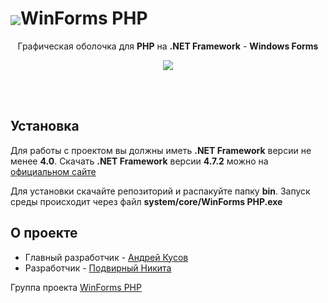 <h1><img align="center" src="https://i.postimg.cc/vmzzn9PX/e-Iqnn3-Zx-Ptw.jpg">WinForms PHP</h1>
<p align="center">Графическая оболочка для <b>PHP</b> на <b>.NET Framework</b> - <b>Windows Forms</b></p>

<p align="center"><img src="https://travis-ci.org/KRypt0nn/WinForms-PHP.svg?branch=master"></p><br><br>

## Установка

Для работы с проектом вы должны иметь **.NET Framework** версии не менее **4.0**. Скачать **.NET Framework** версии **4.7.2** можно на [официальном сайте](https://dotnet.microsoft.com/download/dotnet-framework-runtime/net472)

Для установки скачайте репозиторий и распакуйте папку **bin**. Запуск среды происходит через файл **system/core/WinForms PHP.exe**

## О проекте

* Главный разработчик - [Андрей Кусов](https://vk.com/postmessagea)
* Разработчик - [Подвирный Никита](https://vk.com/technomindlp)

Группа проекта [WinForms PHP](https://vk.com/winforms)
